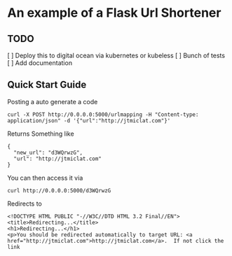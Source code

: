 # An example of a Flask Url Shortener

## TODO

[ ] Deploy this to digital ocean via kubernetes or kubeless
[ ] Bunch of tests
[ ] Add documentation

## Quick Start Guide
Posting a auto generate a code
```
curl -X POST http://0.0.0.0:5000/urlmapping -H "Content-type: application/json" -d '{"url":"http://jtmiclat.com"}'
```
Returns Something like
```
{
  "new_url": "d3WQrwzG", 
  "url": "http://jtmiclat.com"
}
```

You can then access it via
```
curl http://0.0.0.0:5000/d3WQrwzG
```
Redirects to
```
<!DOCTYPE HTML PUBLIC "-//W3C//DTD HTML 3.2 Final//EN">
<title>Redirecting...</title>
<h1>Redirecting...</h1>
<p>You should be redirected automatically to target URL: <a href="http://jtmiclat.com">http://jtmiclat.com</a>.  If not click the link
```
